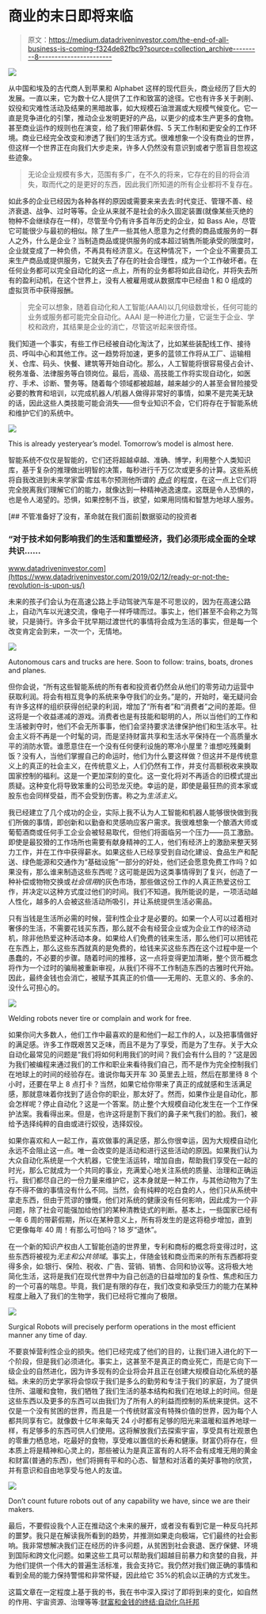 # 商业的末日即将来临

> 原文：<https://medium.datadriveninvestor.com/the-end-of-all-business-is-coming-f324de82fbc9?source=collection_archive---------8----------------------->

![](img/eac20d9318a63ee8fcf49cb9fdb0396f.png)

从中国和埃及的古代商人到苹果和 Alphabet 这样的现代巨头，商业经历了巨大的发展。一直以来，它为数十亿人提供了工作和致富的途径。它也有许多关于剥削、奴役和灾难性活动及结果的黑暗故事，如大规模石油泄漏或大规模气候变化。它一直是竞争进化的引擎，推动企业发明更好的产品，以更少的成本生产更多的食物。甚至商业运作的规则也在演变，给了我们带薪休假、5 天工作制和更安全的工作环境。商业已经完全改变和渗透了我们的生活方式。很难想象一个没有商业的世界，但这样一个世界正在向我们大步走来，许多人仍然没有意识到或者宁愿盲目忽视这些迹象。

> 无论企业规模有多大，范围有多广，在不久的将来，它存在的目的将会消失，取而代之的是更好的东西，因此我们所知道的所有企业都将不复存在。

如此多的企业已经因为各种各样的原因或需要来来去去:时代变迁、管理不善、经济衰退、战争、过时等等。企业从来就不是社会的永久固定装置(就像某些灭绝的物种不会继续存在一样)，尽管至今仍有许多百年历史的企业，如 Bass Ale，尽管它可能很少与最初的相似。除了生产一些其他人愿意为之付费的商品或服务的一群人之外，什么是企业？当制造商品或提供服务的成本超过销售所能承受的限度时，企业就变成了一种负债，不再具有经济意义。在这种情况下，一个企业不需要员工来生产商品或提供服务，它就失去了存在的社会合理性，成为一个工作破坏者。在任何业务都可以完全自动化的这一点上，所有的业务都将如此自动化，并将失去所有的盈利动机，在这个世界上，没有人被雇用或从数据库中已经由 1 和 0 组成的虚拟货币中获得报酬。

> 完全可以想象，随着自动化和人工智能(AAAI)以几何级数增长，任何可能的业务或服务都可能完全自动化。AAAI 是一种进化力量，它诞生于企业、学校和政府，其结果是企业的消亡，尽管这听起来很奇怪。

我们知道一个事实，有些工作已经被自动化淘汰了，比如某些装配线工作、接待员、呼叫中心和其他工作。这一趋势将加速，更多的蓝领工作将从工厂、运输相关、仓库、码头、快餐、建筑等开始自动化。那么，人工智能将很容易侵占会计、税务准备、法律服务等白领岗位。最后，高级、高技能工作将实现自动化，如医疗、手术、诊断、警务等。随着每个领域都被超越，越来越少的人甚至会冒险接受必要的教育和培训，以完成机器人/机器人做得非常好的事情，如果不是完美无缺的话，因此这些人类技能可能会消失——但专业知识不会，它们将存在于智能系统和维护它们的系统中。

![](img/71163622f0b82b5a3c92228a6ad58749.png)

This is already yesteryear’s model. Tomorrow’s model is almost here.

智能系统不仅仅是智能的，它们还将超越卓越、准确、博学，利用整个人类知识库，基于复杂的推理做出明智的决策，每秒进行千万亿次或更多的计算。这些系统将自我改进到未来学家雷·库兹韦尔预测他所谓的 [*奇点*](https://en.wikipedia.org/wiki/The_Singularity_Is_Near) 的程度，在这一点上它们将完全脱离我们理解它们的能力，就像达到一种精神逃逸速度。这既是令人恐惧的，也是令人渴望的。恐惧，如果控制不当，欲望，如果用同情和智慧为地球人服务。

[](https://www.datadriveninvestor.com/2019/02/12/ready-or-not-the-revolution-is-upon-us/) [## 不管准备好了没有，革命就在我们面前|数据驱动的投资者

### “对于技术如何影响我们的生活和重塑经济，我们必须形成全面的全球共识……

www.datadriveninvestor.com](https://www.datadriveninvestor.com/2019/02/12/ready-or-not-the-revolution-is-upon-us/) 

未来的孩子们会认为在高速公路上手动驾驶汽车是不可思议的，因为在高速公路上，自动汽车以光速交流，像电子一样呼啸而过。事实上，他们甚至不会称之为驾驶，只是骑行。许多会干扰早期过渡世代的事情将会成为生活的事实，但是每一个改变肯定会到来，一次一个，无情地。

![](img/b437f691deb75ecb447c37c40826dbed.png)

Autonomous cars and trucks are here. Soon to follow: trains, boats, drones and planes.

但你会说，“所有这些智能系统的所有者和投资者仍然会从他们的零劳动力运营中获取利润。将会有相互竞争的系统来争夺我们的业务。”是的，开始时，毫无疑问会有许多这样的组织获得创纪录的利润，增加了“所有者”和“消费者”之间的差距。但这将是一个收益递减的游戏。消费者也是有技能和聪明的人，所以当他们的工作和生活被剥夺时，他们不会无所事事，他们会坚持要求法律保护他们和生活水平。社会主义将不再是一个时髦的词，而是坚持财富共享和生活水平保持在一个高质量水平的消防水管。谁愿意住在一个没有任何便利设施的寒冷小屋里？谁想吃残羹剩饭？没有人，当他们掌握自己的命运时，他们为什么要这样做？但这并不是传统意义上的真正的社会主义，在传统意义上，人们仍然有工作，并支付高额税收来换取国家控制的福利。这是一个更加深刻的变化。这一变化将对不再适合的旧模式提出质疑。这种变化将导致笨重的公司恐龙灭绝。幸运的是，即使是最狂热的资本家或股东也会同样受益，而不会受到伤害。称之为*生活主义*。

我已经建立了几个成功的企业，实际上我不认为人工智能和机器人能够很快做到我们所做的事情，即创新和以勤奋和灵感响应客户需求。我很难想象一个酿酒大师或葡萄酒商或任何手工企业会被轻易取代，但他们将面临另一个压力——员工激励。即使是最狡猾的工作场所也需要有献身精神的工人，他们有经济上的激励来整天努力工作，并在工作中获得薪水。如果这些人已经享受到自动化建设、食品生产和配送、绿色能源和交通作为“基础设施”一部分的好处，他们还会愿意免费工作吗？如果没有，那么谁来制造这些东西呢？这可能是因为这类事情得到了复兴，创造了一种补偿或物物交换或*社会信用*的灰色市场，那些做这份工作的人真正热爱这份工作，并决定以这种方式度过他们的时间。我们不知道。我所能说的是，一项活动越人性化，越多的人会被这些活动所吸引，并让系统提供生活必需品。

只有当钱是生活所必需的时候，营利性企业才是必要的。如果一个人可以过着相对奢侈的生活，不需要花钱买东西，那么就不会有经营企业或为企业工作的经济动机，除非他热爱这种活动本身。如果给人们免费的钱来生活，那么他们可以把钱花在东西上，那么这些东西就真的是免费的，给钱来买这些东西在这个过程中是一个愚蠢的，不必要的步骤。随着时间的推移，这一点将变得更加清晰，整个货币概念将作为一个过时的骗局被重新审视，从我们不得不工作制造东西的古雅时代开始。因此，最终金钱也会消亡，被赋予其真正的价值——无用的、无意义的、多余的、没什么可担心的。

![](img/9e1e102ee895dd33cccb237f4aa00f49.png)

Welding robots never tire or complain and work for free.

如果你问大多数人，他们工作中最喜欢的是和他们一起工作的人，以及把事情做好的满足感。许多工作既艰苦又乏味，而且不是为了享受，而是为了生存。关于大众自动化最常见的问题是“我们将如何利用我们的时间？我们会有什么目的？”这是因为我们被编程来通过我们的工作和职业来看待我们自己，而不是作为完全控制我们在地球上的时间的经验存在。谁说你每天开车 30 英里去上班，然后在那里待 8 个小时，还要在早上 8 点打卡？当然，如果它给你带来了真正的成就感和生活满足感，那就意味着你找到了适合你的职业，那太好了。然而，如果作业是自动化，那会怎样呢？停止自动化？这是一个答案。防止整个大规模自动化发生在一个工作保护法案。我看得出来。但是，也许这将是割下我们的鼻子来气我们的脸。我们，被给予选择纯粹的自由或进行奴役，选择奴役。

如果你喜欢和人一起工作，喜欢做事的满足感，那么你很幸运，因为大规模自动化永远不会阻止这一点。唯一会改变的是活动和进行这些活动的原因。如果我们认为大众自动化系统是一个大机器，它使生活运转，增加自由，帮助我们享受在一起的时光，那么它就成为一个共同的事业，充满爱心地关注系统的质量、治理和正确运行。我们都尽自己的一份力量来维护它，这本身就是一种工作，与其他动物为了生存不得不做的事情没有什么不同。当然，会有纯粹的吃白食的人，他们只从系统中拿走东西，但由于荒谬的慷慨，他们对系统的健康没有任何影响，因此成为一个非问题，除了社会可能强加给他们的某种清教徒式的判断。基本上，一些国家已经有一年 6 周的带薪假期，所以在某种意义上，所有将发生的是这将稳步增加，直到它更像每年 40 周！有那么可怕吗？18 岁“退休”。

在一个新的知识产权由人工智能创造的世界里，专利和商标的概念将变得过时，这些东西将被视为*无主和公共领域*。事实上，伴随金钱和商业而来的所有东西都将变得多余，如:银行、保险、税收、广告、营销、销售、合同和协议等。这将极大地简化生活，这将是我们在现代世界中为自己创造的日益增加的复杂性、焦虑和压力的一个可喜的喘息。毕竟，我们是有限的存在，我们改变和承受压力的能力在某种程度上融入了我们的生物学，我们已经将它推向了极限。

![](img/4819508c1c8fd3bdd9d5c56c1b227d0d.png)

Surgical Robots will precisely perform operations in the most efficient manner any time of day.

不要哀悼营利性企业的损失。他们已经完成了他们的目的，让我们进入进化的下一个阶段，但是我们必须进化。事实上，这甚至不是真正的商业死亡，而是它向下一级企业的自然进化，因为许多现有的企业将会并且正在创建大规模自动化系统的基础。未来的历史学家将会惊叹于我们是多么的勤劳和专注于我们的家庭，为了提供住所、温暖和食物，我们牺牲了我们生活的基本结构和我们在地球上的时间。但是这些东西以及更多的东西可以由我们为了所有人的利益而控制的系统来提供。这不仅是一个没有贫困的世界，而且是一个传统财富没有特殊价值的世界，因为每个人都共同享有它。就像数十亿年来每天 24 小时都有足够的阳光来温暖和滋养地球一样，有足够多的东西可供人们使用。这将解放我们去探索宇宙，享受具有壮观景色的零重力栖息地，吃最好的食物，享受难以置信的长寿和健康。财富仍将存在，但本质上将是精神和心灵上的，那些被认为是真正富有的人将不会有成堆无用的黄金和财富(普通的东西)，他们将拥有平和的心态、智慧和对活着的美好事物的欣赏，并有意识和自由地享受与他人的友谊。

![](img/1a851fb9528e7ae7bbe66296bf268cf0.png)

Don’t count future robots out of any capability we have, since we are their makers.

最后，不要假设我个人正在推动这个未来的展开，或者没有看到它是一种反乌托邦的噩梦。我只是在解读我所看到的趋势，并推测如果走向极端，它们最终的社会影响。我非常想解决我们正在经历的许多问题，从贫困到社会衰退、医疗保健、环境到国际和跨文化问题。如果这些工具可以帮助我们超越目前暴力和贪婪的自我，并为他们提供一个伟大的普遍生活标准，我会支持它。我仍然对我们做正确的事情和看到全局的能力保持警惕和非常怀疑，因此给它 35%的机会以正确的方式发生。

这篇文章在一定程度上基于我的书，我在书中深入探讨了即将到来的变化，如自然的作用、宇宙资源、治理等等:[财富和金钱的终结:自动化乌托邦](https://www.amazon.com/dp/B07QGPF6L8)